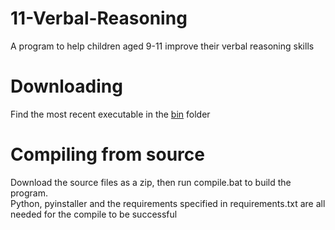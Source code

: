 # 11-Verbal-Reasoning
A program to help children aged 9-11 improve their verbal reasoning skills

# Downloading
Find the most recent executable in the [bin](https://github.com/IsaacSkevington/11-Verbal-Reasoning/tree/main/bin) folder

# Compiling from source
Download the source files as a zip, then run compile.bat to build the program.  
Python, pyinstaller and the requirements specified in requirements.txt are all needed for the compile to be successful
